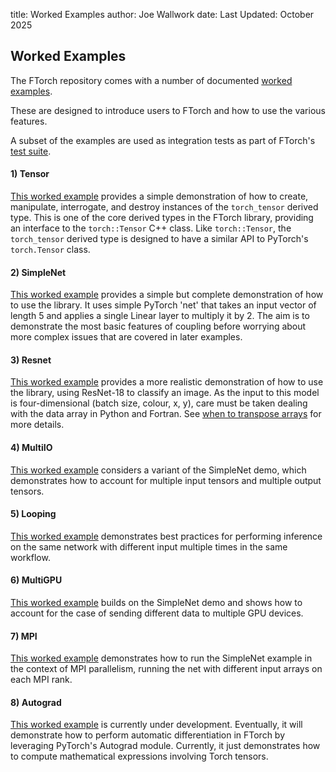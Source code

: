 title: Worked Examples
author: Joe Wallwork
date: Last Updated: October 2025

## Worked Examples

The FTorch repository comes with a number of documented
[worked examples](https://github.com/Cambridge-ICCS/FTorch/tree/main/examples).

These are designed to introduce users to FTorch and how to use the various features.

A subset of the examples are used as integration tests as part of FTorch's
[test suite](|page|/developer/testing.html).

#### 1) Tensor

[This worked example](https://github.com/Cambridge-ICCS/FTorch/tree/main/examples/1_Tensor)
provides a simple demonstration of how to create, manipulate,
interrogate, and destroy instances of the `torch_tensor` derived type. This is
one of the core derived types in the FTorch library, providing an interface to
the `torch::Tensor` C++ class. Like `torch::Tensor`, the `torch_tensor` derived
type is designed to have a similar API to PyTorch's `torch.Tensor` class.

#### 2) SimpleNet

[This worked example](https://github.com/Cambridge-ICCS/FTorch/tree/main/examples/2_SimpleNet)
provides a simple but complete demonstration of how to use the library.
It uses simple PyTorch 'net' that takes an input vector of length 5 and applies a single
Linear layer to multiply it by 2.
The aim is to demonstrate the most basic features of coupling before worrying about
more complex issues that are covered in later examples.

#### 3) Resnet

[This worked example](https://github.com/Cambridge-ICCS/FTorch/tree/main/examples/3_ResNet)
provides a more realistic demonstration of how to use the library,
using ResNet-18 to classify an image.
As the input to this model is four-dimensional (batch size, colour, x, y),
care must be taken dealing with the data array in Python and Fortran.
See [when to transpose arrays](|page|/usage/transposing.html) for more details.

#### 4) MultiIO

[This worked example](https://github.com/Cambridge-ICCS/FTorch/tree/main/examples/4_MultiIO)
considers a variant of the SimpleNet demo, which demonstrates how to account for
multiple input tensors and multiple output tensors.

#### 5) Looping

[This worked example](https://github.com/Cambridge-ICCS/FTorch/tree/main/examples/5_Looping)
demonstrates best practices for performing inference on the same network with
different input multiple times in the same workflow.

#### 6) MultiGPU

[This worked example](https://github.com/Cambridge-ICCS/FTorch/tree/main/examples/6_MultiGPU)
builds on the SimpleNet demo and shows how to account for the case of sending different
data to multiple GPU devices.

#### 7) MPI
[This worked example](https://github.com/Cambridge-ICCS/FTorch/tree/main/examples/7_MPI)
demonstrates how to run the SimpleNet example in the context of MPI parallelism,
running the net with different input arrays on each MPI rank.

#### 8) Autograd

[This worked example](https://github.com/Cambridge-ICCS/FTorch/tree/main/examples/8_Autograd)
is currently under development. Eventually, it will demonstrate how to perform
automatic differentiation in FTorch by leveraging PyTorch's Autograd module.
Currently, it just demonstrates how to compute mathematical expressions
involving Torch tensors.
